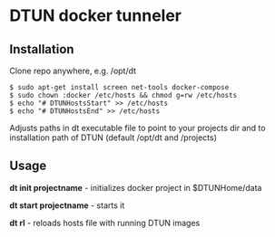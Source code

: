 # DTUN docker tunneler

## Installation
Clone repo anywhere, e.g. /opt/dt
```
$ sudo apt-get install screen net-tools docker-compose
$ sudo chown :docker /etc/hosts && chmod g=rw /etc/hosts
$ echo "# DTUNHostsStart" >> /etc/hosts
$ echo "# DTUNHostsEnd" >> /etc/hosts
```
Adjusts paths in dt executable file to point to your projects dir and to installation path of DTUN
(default /opt/dt and /projects)

## Usage

**dt init projectname** - initializes docker project in $DTUNHome/data

**dt start projectname** - starts it

**dt rl** - reloads hosts file with running DTUN images
